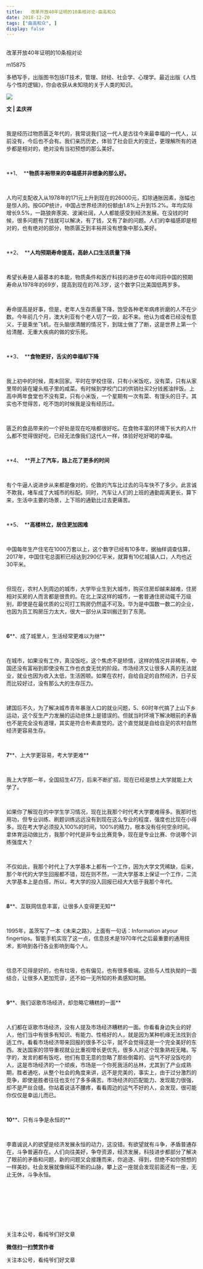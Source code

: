 ```yaml
---
title:   改革开放40年证明的10条相对论-曲高和众
date: 2018-12-20
tags: ["曲高和众", ]
display: false
---
```



## 



改革开放40年证明的10条相对论




m15875




多栖写手，出版图书包括IT技术，管理、财经、社会学、心理学。最近出版《人性与个性的逻辑》，你会收获从未知晓的关于人类的知识。


<img class="" data-ratio="1" data-s="300,640" src="https://mmbiz.qpic.cn/mmbiz_jpg/fxGMiaL5Zj1j0ObbfrO9rOzBCNPd2PUp8sJEp4SIZH77afQkecQZzavACoNNPZuxU8oA6NpROmC0buqIWaSKEeg/640?wx_fmt=jpeg" data-type="jpeg" data-w="1024" style="">

**文 | 孟庆祥**

&nbsp;

我是经历过物质匮乏年代的，我常说我们这一代人是古往今来最幸福的一代人，以前没有，今后也不会有。我们亲历历史，体验了社会巨大的变迁，更理解所有的进步都是相对的，绝对没有当初预想的那么美好。

&nbsp;

**1、&nbsp; ****物质丰裕带来的幸福感并非想象的那么好。**

&nbsp;

人均可支配收入从1978年的171元上升到现在的26000元，扣除通胀因素，涨幅也是惊人的。按GDP统计，中国占世界经济的份额由1.8%上升到15.2%。年均实际增长9.5%，一路狼奔豕突、波澜壮阔，人人都能感受到经济发展。在没钱的时候，很多问题有了钱就可以解决，有了钱，又有了新的问题。人们的幸福感即是相对的，也有绝对的部分，物质匮乏到丰裕并没有想象中那么美好。

&nbsp;

**2、&nbsp; ****人均预期寿命提高，高龄人口生活质量下降**

&nbsp;

希望长寿是人最基本的本能，物质条件和医疗科技的进步在40年间将中国的预期寿命从1978年的69岁，提高到现在的76.3岁，这个数字只比美国低两岁多。

&nbsp;

寿命提高是好事，但是，老年人生存质量下降，饱受各种老年病疼折磨的人不在少数。今年前几个月，澳大利亚有个老人切了一跤，起不来。他认为或者已经没有意义，于是乘坐飞机，在头脑很清醒的情况下，到瑞士做了了断，这是世界上第一个给清醒、无重大疾病的做的安乐死。

&nbsp;

**3、&nbsp; ****食物更好，舌尖的幸福却下降**

&nbsp;

我上初中的时候，周末回家。平时在学校住宿，只有小米饭吃，没有菜，只有从家里带的装在罐头瓶子里的咸菜。有时候到学校门口的供销社买2分钱酱油拌饭。上高中两年食堂也不没有菜，只有小米饭，一个星期有一次有菜、有馒头的日子。其实也不觉得苦，吃不饱的时候我是没有经历过。

&nbsp;

匮乏的食品带来的一个好处是现在吃啥都很好吃。在食物丰富的环境下长大的人什么都不觉得很好吃，已经无法像我们这代人一样，体验好吃好喝的幸福。

&nbsp;

**4、&nbsp; ****开上了汽车，路上花了更多的时间**

&nbsp;

有个牛逼人说进步从来都是像对的，伦敦的汽车比过去的马车快不了多少。此言诚不欺我，堵车成了大城市的标配。同时，汽车让人们的上班的通勤距离更长，算下来，生活中主要的场景，上下班的通勤比过去更痛苦。

&nbsp;

**5、&nbsp; ****高楼林立，居住更加困难**

&nbsp;

中国每年生产住宅在1000万套以上，这个数字已经有10多年，据抽样调查估算，2017年，中国住宅总面积已经达到290亿平米，就算有10亿城镇人口，人均也近30平米。

&nbsp;

但现在，农村人到周边的城市，大学毕业生到大城市，购买住房却越来越难，住房相对买房的人而言都是很贵的。在北上深这样的城市，一套普通住房动辄千万级别，即使是在最优质的公司打工购房仍然遥不可及。华为是中国数一数二的企业，也因为员工购房压力太大，很大一部分从深圳搬迁到了东莞。

&nbsp;

**6****、成了城里人，生活经常更难以为继**

&nbsp;

在城市，如果没有工作，真没饭吃，这个焦虑不是矫情，这样的情况并非稀有，中国还没有富裕到即使没有工作也衣食无忧的阶段。市场经济又让很多人真的无法就业，就业也因为收入太低，生活困顿。如果在农村，自给自足的自然经济，日子反而比较好过，没有那么大的生存压力。

&nbsp;

建国后不久，为了解决城市青年暴涨人口的就业问题，5、60时年代搞了上山下乡运动，这个反生产力发展的运动总体上是错误的。但就当时环境下解决眼前的矛盾也不是完全没有道理，其实是符合朴素直觉的。这个直觉就是自给自足的农村自然经济更容易生存。

&nbsp;

**7****、上大学更容易，考大学更难**

&nbsp;

我上大学那一年，全国招生47万，后来不断扩招，现在已经是想上大学就能上大学了。

&nbsp;

如果你了解现在的中学生学习情况，现在比我那个时代考大学要难得多。我那时也用功，但专业训练、刷题训练远远没有到现在这么专业的程度，强度也比现在小得多。现在考大学必须投入100%的时间，100%的精力，根本没有任何空余时间。拿体育运动做比方，我那个时代是非专业比赛竞争，现在是专业比赛、你说哪个训练强度大？

&nbsp;

不仅如此，我那个时代上了大学基本上都有一个工作，因为大学文凭稀缺，后来，那个年代的大学生回报都不错，现在则不然，一流大学基本上保证一个工作，二流大学基本上是白搭，所以，考大学的投入回报已经大大低于我那个年代。

&nbsp;

**8****、互联网信息丰富，让很多人变得更无知**

&nbsp;

1995年，盖茨写了一本《未来之路》，上面有一句话：Information atyour fingertips。智能手机实现了这一点，信息技术是1970年代之后最重要的通用技术，影响到各行各业影响到每个人。

&nbsp;

信息不见得是好的，也有垃圾，也有偏见，也有很多极端。这些与人性执拗的一面结合，让很多人更加荒谬，还不如一无所知的朴素感知时期。

&nbsp;

**9****、我们讴歌市场经济，却忽略它糟糕的一面**

&nbsp;

人们都在讴歌市场经济，没有人提及市场经济糟糕的一面。你看看身边失业的好人，他们当中有很多有知识、有能力、性格好的人，就是因为某种机缘无法找到合适工作。看看市场经济带来回报的很多不公平，就不会觉得这是一个完全美好的东西。发达国家的领导重视就业比重视增长更优先，很多人对这个现象熟视无睹。写字的，发言的都有饭吃，他们有意无意的忽略了那些倒霉的、运气不好没饭吃的人，这是市场经济的一个顽疾，市场是一个你死我活的丛林，尤其到了产业成熟期，胜者通吃，从整个社会的角度来讲，远不是完美的，事实上，由于过分激烈的竞争，即使是胜者往往也支付了多多痛苦。市场经济的匹配能力、发现能力很强，却不是严丝合缝。你站着说话不腰疼，看看周边的运气不好的人，会发现，很可能你仅仅是幸运儿而已。

&nbsp;

**10****、只有斗争是永恒的**

&nbsp;

李嘉诚说人的欲望是经济发展永恒的动力，这没错。有欲望就有斗争，矛盾普通存在，斗争普遍存在。人们向往美好，争夺资源，经济发展，科技进步都部分了解决了眼前的矛盾和问题，新的问题又会接踵而来，你追逐、得到，但绝不如你预想的一样美妙。社会发展就像绵延不断的山脉，攀上这一座就会发现前面还有一座，无止无休，斗争永恒。

&nbsp;

&nbsp;

&nbsp;

&nbsp;



关注本公号，看纯爷们好文章


**微信扫一扫赞赏作者**






关注本公号，看纯爷们好文章